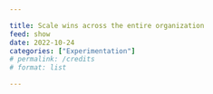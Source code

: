 ```yaml
---

title: Scale wins across the entire organization
feed: show
date: 2022-10-24
categories: ["Experimentation"]
# permalink: /credits
# format: list

---
```


